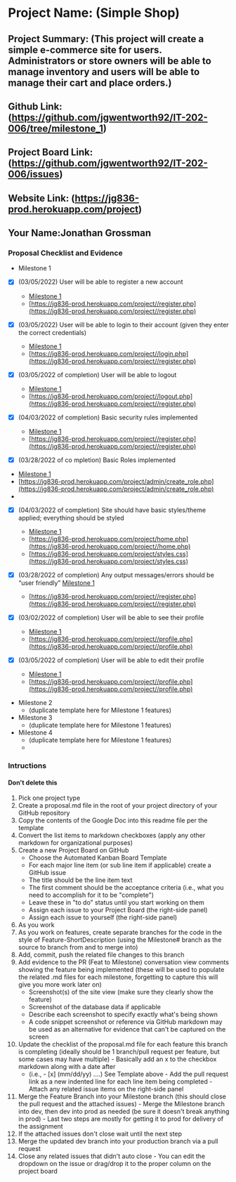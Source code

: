 # Project Name: (Simple Shop)
## Project Summary: (This project will create a simple e-commerce site for users. Administrators or store owners will be able to manage inventory and users will be able to manage their cart and place orders.)
## Github Link: (https://github.com/jgwentworth92/IT-202-006/tree/milestone_1)
## Project Board Link: (https://github.com/jgwentworth92/IT-202-006/issues)
## Website Link: (https://jg836-prod.herokuapp.com/project)
## Your Name:Jonathan Grossman

<!-- Line item / Feature template (use this for each bullet point) -- DO NOT DELETE THIS SECTION


- [ ] \(mm/dd/yyyy of completion) Feature Title (from the proposal bullet point, if it's a sub-point indent it properly)
  -  Link to related .md file: [Link Name](link url)

 End Line item / Feature Template -- DO NOT DELETE THIS SECTION --> 
 
 
### Proposal Checklist and Evidence

- Milestone 1
 
- [x] \(03/05/2022) User will be able to register a new account
  -  [Milestone 1](https://github.com/jgwentworth92/IT-202-006/blob/milestone_1/public_html/project/milestone1.MD)
  -  [https://jg836-prod.herokuapp.com/project//register.php](https://jg836-prod.herokuapp.com/project//register.php) 
  
- [x] \(03/05/2022) User will be able to login to their account (given they enter the correct credentials)  
  -  [Milestone 1](https://github.com/jgwentworth92/IT-202-006/blob/milestone_1/public_html/project/milestone1.MD)
  -  [https://jg836-prod.herokuapp.com/project//login.php](https://jg836-prod.herokuapp.com/project//register.php)
  
- [x] \(03/05/2022 of completion) User will be able to logout
  -  [Milestone 1](https://github.com/jgwentworth92/IT-202-006/blob/milestone_1/public_html/project/milestone1.MD)
  -  [https://jg836-prod.herokuapp.com/project//logout.php](https://jg836-prod.herokuapp.com/project//register.php)
- [x] \(04/03/2022 of completion) Basic security rules implemented
   -  [Milestone 1](https://github.com/jgwentworth92/IT-202-006/blob/milestone_1/public_html/project/milestone1.MD)
   -  [https://jg836-prod.herokuapp.com/project//register.php](https://jg836-prod.herokuapp.com/project//register.php)

- [x] \(03/28/2022 of co mpletion) Basic Roles implemented
-    [Milestone 1](https://github.com/jgwentworth92/IT-202-006/blob/milestone_1/public_html/project/milestone1.MD)
  -  [https://jg836-prod.herokuapp.com/project/admin/create_role.php](https://jg836-prod.herokuapp.com/project/admin/create_role.php)
  -  
- [x] \(04/03/2022 of completion) Site should have basic styles/theme applied; everything should be styled
  -  [Milestone 1](https://github.com/jgwentworth92/IT-202-006/blob/milestone_1/public_html/project/milestone1.MD)
  -  [https://jg836-prod.herokuapp.com/project/home.php](https://jg836-prod.herokuapp.com/project//home.php)
  -  [https://jg836-prod.herokuapp.com/project/styles.css](https://jg836-prod.herokuapp.com/project/styles.css)

- [x] \(03/28/2022 of completion) Any output messages/errors should be “user friendly”
      [Milestone 1](https://github.com/jgwentworth92/IT-202-006/blob/milestone_1/public_html/project/milestone1.MD)
  -   [https://jg836-prod.herokuapp.com/project//register.php](https://jg836-prod.herokuapp.com/project//register.php)

- [x] \(03/02/2022 of completion) User will be able to see their profile
  -   [Milestone 1](https://github.com/jgwentworth92/IT-202-006/blob/milestone_1/public_html/project/milestone1.MD)
  -   [https://jg836-prod.herokuapp.com/project//profile.php](https://jg836-prod.herokuapp.com/project//profile.php)

- [x] \(03/05/2022 of completion) User will be able to edit their profile
  -   [Milestone 1](https://github.com/jgwentworth92/IT-202-006/blob/milestone_1/public_html/project/milestone1.MD)
  -   [https://jg836-prod.herokuapp.com/project//profile.php](https://jg836-prod.herokuapp.com/project//profile.php)
- Milestone 2
  - (duplicate template here for Milestone 1 features)
- Milestone 3
  - (duplicate template here for Milestone 1 features)
- Milestone 4
  - (duplicate template here for Milestone 1 features)
  - 
### Intructions
#### Don't delete this
1. Pick one project type
2. Create a proposal.md file in the root of your project directory of your GitHub repository
3. Copy the contents of the Google Doc into this readme file per the template
4. Convert the list items to markdown checkboxes (apply any other markdown for organizational purposes)
5. Create a new Project Board on GitHub
   - Choose the Automated Kanban Board Template
   - For each major line item (or sub line item if applicable) create a GitHub issue
   - The title should be the line item text
   - The first comment should be the acceptance criteria (i.e., what you need to accomplish for it to be "complete")
   - Leave these in "to do" status until you start working on them
   - Assign each issue to your Project Board (the right-side panel)
   - Assign each issue to yourself (the right-side panel)
6. As you work
  1. As you work on features, create separate branches for the code in the style of Feature-ShortDescription (using the Milestone# branch as the source to branch from and to merge into)
  2. Add, commit, push the related file changes to this branch
  3. Add evidence to the PR (Feat to Milestone) conversation view comments showing the feature being implemented (these will be used to populate the related .md files for each milestone, forgetting to capture this will give you more work later on)
     - Screenshot(s) of the site view (make sure they clearly show the feature)
     - Screenshot of the database data if applicable
     - Describe each screenshot to specify exactly what's being shown
     - A code snippet screenshot or reference via GitHub markdown may be used as an alternative for evidence that can't be captured on the screen
  4. Update the checklist of the proposal.md file for each feature this branch is completing (ideally should be 1 branch/pull request per feature, but some cases may have multiple)
    - Basically add an x to the checkbox markdown along with a date after
      - (i.e.,   - [x] (mm/dd/yy) ....) See Template above
    - Add the pull request link as a new indented line for each line item being completed
    - Attach any related issue items on the right-side panel
  5. Merge the Feature Branch into your Milestone branch (this should close the pull request and the attached issues)
    - Merge the Milestone branch into dev, then dev into prod as needed (be sure it doesn't break anything in prod)
    - Last two steps are mostly for getting it to prod for delivery of the assignment 
  7. If the attached issues don't close wait until the next step
  8. Merge the updated dev branch into your production branch via a pull request
  9. Close any related issues that didn't auto close
    - You can edit the dropdown on the issue or drag/drop it to the proper column on the project board

